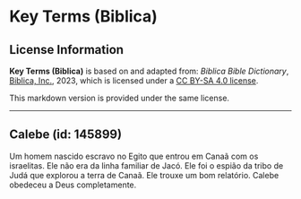 # Key Terms (Biblica)

## License Information

**Key Terms (Biblica)** is based on and adapted from: _Biblica Bible Dictionary_, [Biblica, Inc.](https://www.biblica.com/), 2023, which is licensed under a [CC BY-SA 4.0 license](https://creativecommons.org/licenses/by-sa/4.0/legalcode.en).

This markdown version is provided under the same license.



--------------------------------

## Calebe (id: 145899)

Um homem nascido escravo no Egito que entrou em Canaã com os israelitas. Ele não era da linha familiar de Jacó. Ele foi o espião da tribo de Judá que explorou a terra de Canaã. Ele trouxe um bom relatório. Calebe obedeceu a Deus completamente.


